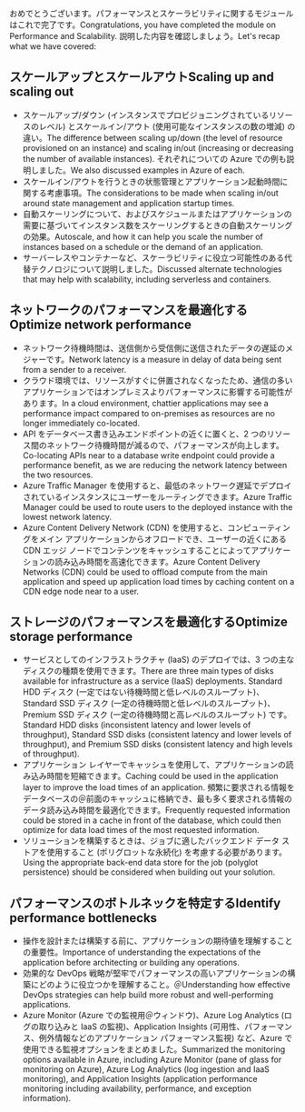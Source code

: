 <span data-ttu-id="3c643-101">おめでとうございます。パフォーマンスとスケーラビリティに関するモジュールはこれで完了です。</span><span class="sxs-lookup"><span data-stu-id="3c643-101">Congratulations, you have completed the module on Performance and Scalability.</span></span> <span data-ttu-id="3c643-102">説明した内容を確認しましょう。</span><span class="sxs-lookup"><span data-stu-id="3c643-102">Let's recap what we have covered:</span></span>

## <a name="scaling-up-and-scaling-out"></a><span data-ttu-id="3c643-103">スケールアップとスケールアウト</span><span class="sxs-lookup"><span data-stu-id="3c643-103">Scaling up and scaling out</span></span>

- <span data-ttu-id="3c643-104">スケールアップ/ダウン (インスタンスでプロビジョニングされているリソースのレベル) とスケールイン/アウト (使用可能なインスタンスの数の増減) の違い。</span><span class="sxs-lookup"><span data-stu-id="3c643-104">The difference between scaling up/down (the level of resource provisioned on an instance) and scaling in/out (increasing or decreasing the number of available instances).</span></span> <span data-ttu-id="3c643-105">それぞれについての Azure での例も説明しました。</span><span class="sxs-lookup"><span data-stu-id="3c643-105">We also discussed examples in Azure of each.</span></span>
- <span data-ttu-id="3c643-106">スケールイン/アウトを行うときの状態管理とアプリケーション起動時間に関する考慮事項。</span><span class="sxs-lookup"><span data-stu-id="3c643-106">The considerations to be made when scaling in/out around state management and application startup times.</span></span>
- <span data-ttu-id="3c643-107">自動スケーリングについて、およびスケジュールまたはアプリケーションの需要に基づいてインスタンス数をスケーリングするときの自動スケーリングの効果。</span><span class="sxs-lookup"><span data-stu-id="3c643-107">Autoscale, and how it can help you scale the number of instances based on a schedule or the demand of an application.</span></span>
- <span data-ttu-id="3c643-108">サーバーレスやコンテナーなど、スケーラビリティに役立つ可能性のある代替テクノロジについて説明しました。</span><span class="sxs-lookup"><span data-stu-id="3c643-108">Discussed alternate technologies that may help with scalability, including serverless and containers.</span></span>

## <a name="optimize-network-performance"></a><span data-ttu-id="3c643-109">ネットワークのパフォーマンスを最適化する</span><span class="sxs-lookup"><span data-stu-id="3c643-109">Optimize network performance</span></span>

- <span data-ttu-id="3c643-110">ネットワーク待機時間は、送信側から受信側に送信されたデータの遅延のメジャーです。</span><span class="sxs-lookup"><span data-stu-id="3c643-110">Network latency is a measure in delay of data being sent from a sender to a receiver.</span></span>
- <span data-ttu-id="3c643-111">クラウド環境では、リソースがすぐに併置されなくなったため、通信の多いアプリケーションではオンプレミスよりパフォーマンスに影響する可能性があります。</span><span class="sxs-lookup"><span data-stu-id="3c643-111">In a cloud environment, chattier applications may see a performance impact compared to on-premises as resources are no longer immediately co-located.</span></span>
- <span data-ttu-id="3c643-112">API をデータベース書き込みエンドポイントの近くに置くと、2 つのリソース間のネットワーク待機時間が減るので、パフォーマンスが向上します。</span><span class="sxs-lookup"><span data-stu-id="3c643-112">Co-locating APIs near to a database write endpoint could provide a performance benefit, as we are reducing the network latency between the two resources.</span></span>
- <span data-ttu-id="3c643-113">Azure Traffic Manager を使用すると、最低のネットワーク遅延でデプロイされているインスタンスにユーザーをルーティングできます。</span><span class="sxs-lookup"><span data-stu-id="3c643-113">Azure Traffic Manager could be used to route users to the deployed instance with the lowest network latency.</span></span>
- <span data-ttu-id="3c643-114">Azure Content Delivery Network (CDN) を使用すると、コンピューティングをメイン アプリケーションからオフロードでき、ユーザーの近くにある CDN エッジ ノードでコンテンツをキャッシュすることによってアプリケーションの読み込み時間を高速化できます。</span><span class="sxs-lookup"><span data-stu-id="3c643-114">Azure Content Delivery Networks (CDN) could be used to offload compute from the main application and speed up application load times by caching content on a CDN edge node near to a user.</span></span>

## <a name="optimize-storage-performance"></a><span data-ttu-id="3c643-115">ストレージのパフォーマンスを最適化する</span><span class="sxs-lookup"><span data-stu-id="3c643-115">Optimize storage performance</span></span>

- <span data-ttu-id="3c643-116">サービスとしてのインフラストラクチャ (IaaS) のデプロイでは、3 つの主なディスクの種類を使用できます。</span><span class="sxs-lookup"><span data-stu-id="3c643-116">There are three main types of disks available for infrastructure as a service (IaaS) deployments.</span></span> <span data-ttu-id="3c643-117">Standard HDD ディスク (一定ではない待機時間と低レベルのスループット)、Standard SSD ディスク (一定の待機時間と低レベルのスループット)、Premium SSD ディスク (一定の待機時間と高レベルのスループット) です。</span><span class="sxs-lookup"><span data-stu-id="3c643-117">Standard HDD disks (inconsistent latency and lower levels of throughput), Standard SSD disks (consistent latency and lower levels of throughput), and Premium SSD disks (consistent latency and high levels of throughput).</span></span>
- <span data-ttu-id="3c643-118">アプリケーション レイヤーでキャッシュを使用して、アプリケーションの読み込み時間を短縮できます。</span><span class="sxs-lookup"><span data-stu-id="3c643-118">Caching could be used in the application layer to improve the load times of an application.</span></span> <span data-ttu-id="3c643-119">頻繁に要求される情報をデータベースの＠前面のキャッシュに格納でき、最も多く要求される情報のデータ読み込み時間を最適化できます。</span><span class="sxs-lookup"><span data-stu-id="3c643-119">Frequently requested information could be stored in a cache in front of the database, which could then optimize for data load times of the most requested information.</span></span>
- <span data-ttu-id="3c643-120">ソリューションを構築するときは、ジョブに適したバックエンド データ ストアを使用すること (ポリグロットな永続化) を考慮する必要があります。</span><span class="sxs-lookup"><span data-stu-id="3c643-120">Using the appropriate back-end data store for the job (polyglot persistence) should be considered when building out your solution.</span></span>

## <a name="identify-performance-bottlenecks"></a><span data-ttu-id="3c643-121">パフォーマンスのボトルネックを特定する</span><span class="sxs-lookup"><span data-stu-id="3c643-121">Identify performance bottlenecks</span></span>

- <span data-ttu-id="3c643-122">操作を設計または構築する前に、アプリケーションの期待値を理解することの重要性。</span><span class="sxs-lookup"><span data-stu-id="3c643-122">Importance of understanding the expectations of the application before architecting or building any operations.</span></span>
- <span data-ttu-id="3c643-123">効果的な DevOps 戦略が堅牢でパフォーマンスの高いアプリケーションの構築にどのように役立つかを理解すること。＠</span><span class="sxs-lookup"><span data-stu-id="3c643-123">Understanding how effective DevOps strategies can help build more robust and well-performing applications.</span></span>
- <span data-ttu-id="3c643-124">Azure Monitor (Azure での監視用＠ウィンドウ)、Azure Log Analytics (ログの取り込みと IaaS の監視)、Application Insights (可用性、パフォーマンス、例外情報などのアプリケーション パフォーマンス監視) など、Azure で使用できる監視オプションをまとめました。</span><span class="sxs-lookup"><span data-stu-id="3c643-124">Summarized the monitoring options available in Azure, including Azure Monitor (pane of glass for monitoring on Azure), Azure Log Analytics (log ingestion and IaaS monitoring), and Application Insights (application performance monitoring including availability, performance, and exception information).</span></span>
